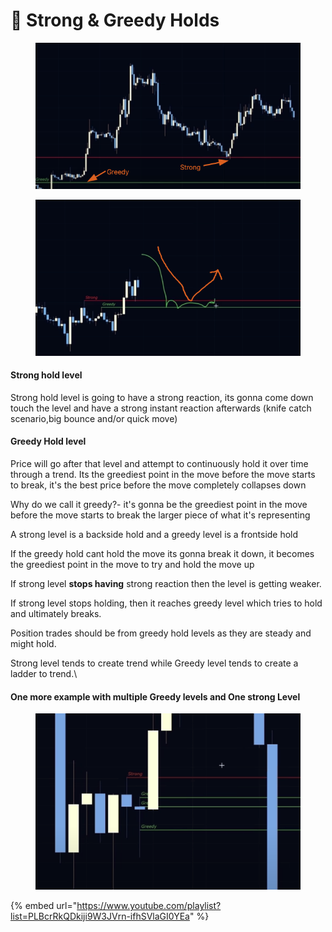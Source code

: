 # 🔗 Strong & Greedy Holds

<figure><img src="../../.gitbook/assets/image (2) (2).png" alt=""><figcaption></figcaption></figure>

<figure><img src="../../.gitbook/assets/image (2) (1).png" alt=""><figcaption></figcaption></figure>

#### Strong hold level

Strong hold level is going to have a strong reaction, its gonna come down touch the level and have a strong instant reaction afterwards (knife catch scenario,big bounce and/or quick move)

#### Greedy Hold level

Price will go after that level and attempt to continuously hold it over time through a trend. Its the greediest point in the move before the move starts to break, it's the best price before the move completely collapses down

Why do we call it greedy?- it's gonna be the greediest point in the move before the move starts to break the larger piece of what it's representing



A strong level is a backside hold and a greedy level is a frontside hold&#x20;

If the greedy hold cant hold the move its gonna break it down, it becomes the greediest point in the move to try and hold the move up

If strong level **stops having** strong reaction then the level is getting weaker.

If strong level stops holding, then it reaches greedy level which tries to hold and ultimately breaks.

Position trades should be from greedy hold levels as they are steady and might hold.

Strong level tends to create trend while Greedy level tends to create a ladder to trend.\


#### One more example with multiple Greedy levels and One strong Level

<figure><img src="../../.gitbook/assets/image (3) (2).png" alt=""><figcaption></figcaption></figure>



{% embed url="https://www.youtube.com/playlist?list=PLBcrRkQDkiji9W3JVrn-ifhSVlaGI0YEa" %}
